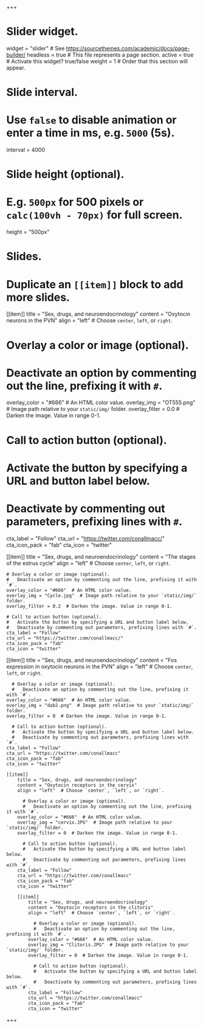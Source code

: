 +++
# Slider widget.
widget = "slider"  # See https://sourcethemes.com/academic/docs/page-builder/
headless = true  # This file represents a page section.
active = true  # Activate this widget? true/false
weight = 1  # Order that this section will appear.

# Slide interval.
# Use `false` to disable animation or enter a time in ms, e.g. `5000` (5s).
interval = 4000

# Slide height (optional).
# E.g. `500px` for 500 pixels or `calc(100vh - 70px)` for full screen.
height = "500px"

# Slides.
# Duplicate an `[[item]]` block to add more slides.
[[item]]
  title = "Sex, drugs, and neuroendocrinology"
  content = "Oxytocin neurons in the PVN"
  align = "left"  # Choose `center`, `left`, or `right`.

  # Overlay a color or image (optional).
  #   Deactivate an option by commenting out the line, prefixing it with `#`.
  overlay_color = "#666"  # An HTML color value.
  overlay_img = "OT555.png"  # Image path relative to your `static/img/` folder.
  overlay_filter = 0.0  # Darken the image. Value in range 0-1.

  # Call to action button (optional).
  #   Activate the button by specifying a URL and button label below.
  #   Deactivate by commenting out parameters, prefixing lines with `#`.
  cta_label = "Follow"
  cta_url = "https://twitter.com/conallmacc/"
  cta_icon_pack = "fab"
  cta_icon = "twitter"

  [[item]]
    title = "Sex, drugs, and neuroendocrinology"
    content = "The stages of the estrus cycle"
    align = "left"  # Choose `center`, `left`, or `right`.

    # Overlay a color or image (optional).
    #   Deactivate an option by commenting out the line, prefixing it with `#`.
    overlay_color = "#666"  # An HTML color value.
    overlay_img = "Cycle.jpg"  # Image path relative to your `static/img/` folder.
    overlay_filter = 0.2  # Darken the image. Value in range 0-1.

    # Call to action button (optional).
    #   Activate the button by specifying a URL and button label below.
    #   Deactivate by commenting out parameters, prefixing lines with `#`.
    cta_label = "Follow"
    cta_url = "https://twitter.com/conallmacc/"
    cta_icon_pack = "fab"
    cta_icon = "twitter"

[[item]]
    title = "Sex, drugs, and neuroendocrinology"
    content = "Fos expression in oxytocin neurons in the PVN"
    align = "left"  # Choose `center`, `left`, or `right`.

      # Overlay a color or image (optional).
      #   Deactivate an option by commenting out the line, prefixing it with `#`.
    overlay_color = "#666"  # An HTML color value.
    overlay_img = "dab2.png"  # Image path relative to your `static/img/` folder.
    overlay_filter = 0  # Darken the image. Value in range 0-1.

      # Call to action button (optional).
      #   Activate the button by specifying a URL and button label below.
      #   Deactivate by commenting out parameters, prefixing lines with `#`.
    cta_label = "Follow"
    cta_url = "https://twitter.com/conallmacc"
    cta_icon_pack = "fab"
    cta_icon = "twitter"

    [[item]]
        title = "Sex, drugs, and neuroendocrinology"
        content = "Oxytocin receptors in the cervix"
        align = "left"  # Choose `center`, `left`, or `right`.

          # Overlay a color or image (optional).
          #   Deactivate an option by commenting out the line, prefixing it with `#`.
        overlay_color = "#666"  # An HTML color value.
        overlay_img = "cervix.JPG"  # Image path relative to your `static/img/` folder.
        overlay_filter = 0  # Darken the image. Value in range 0-1.

          # Call to action button (optional).
          #   Activate the button by specifying a URL and button label below.
          #   Deactivate by commenting out parameters, prefixing lines with `#`.
        cta_label = "Follow"
        cta_url = "https://twitter.com/conallmacc"
        cta_icon_pack = "fab"
        cta_icon = "twitter"

        [[item]]
            title = "Sex, drugs, and neuroendocrinology"
            content = "Oxytocin receptors in the clitoris"
            align = "left"  # Choose `center`, `left`, or `right`.

              # Overlay a color or image (optional).
              #   Deactivate an option by commenting out the line, prefixing it with `#`.
            overlay_color = "#666"  # An HTML color value.
            overlay_img = "Clitoris.JPG"  # Image path relative to your `static/img/` folder.
            overlay_filter = 0  # Darken the image. Value in range 0-1.

              # Call to action button (optional).
              #   Activate the button by specifying a URL and button label below.
              #   Deactivate by commenting out parameters, prefixing lines with `#`.
            cta_label = "Follow"
            cta_url = "https://twitter.com/conallmacc"
            cta_icon_pack = "fab"
            cta_icon = "twitter"
+++
